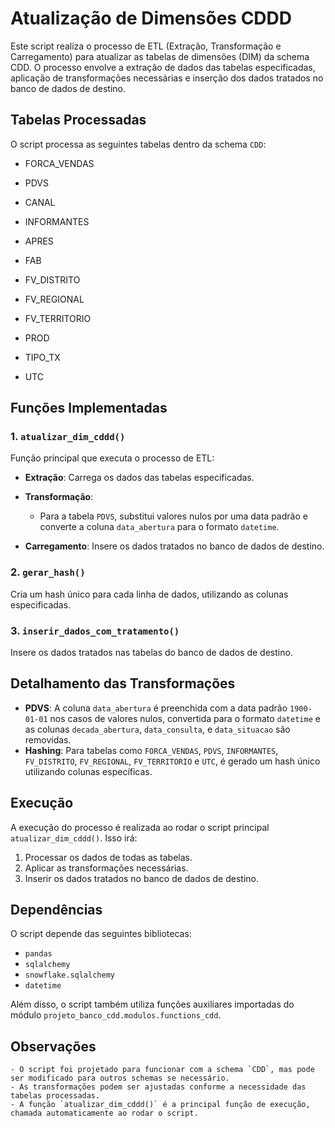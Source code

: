 # Atualização de Dimensões CDDD

Este script realiza o processo de ETL (Extração, Transformação e Carregamento) para atualizar as tabelas de dimensões (DIM) da schema CDD. O processo envolve a extração de dados das tabelas especificadas, aplicação de transformações necessárias e inserção dos dados tratados no banco de dados de destino.

## Tabelas Processadas
O script processa as seguintes tabelas dentro da schema `CDD`:

- FORCA_VENDAS

- PDVS

- CANAL

- INFORMANTES

- APRES

- FAB

- FV_DISTRITO

- FV_REGIONAL

- FV_TERRITORIO

- PROD

- TIPO_TX

- UTC

## Funções Implementadas

### 1. `atualizar_dim_cddd()`
Função principal que executa o processo de ETL:

- **Extração**: Carrega os dados das tabelas especificadas.
- **Transformação**:

  - Para a tabela `PDVS`, substitui valores nulos por uma data padrão e converte a coluna `data_abertura` para o formato `datetime`.

- **Carregamento**: Insere os dados tratados no banco de dados de destino.

### 2. `gerar_hash()`
Cria um hash único para cada linha de dados, utilizando as colunas especificadas.

### 3. `inserir_dados_com_tratamento()`
Insere os dados tratados nas tabelas do banco de dados de destino.

## Detalhamento das Transformações

- **PDVS**: A coluna `data_abertura` é preenchida com a data padrão `1900-01-01` nos casos de valores nulos, convertida para o formato `datetime` e as colunas `decada_abertura`, `data_consulta`, e `data_situacao` são removidas.
- **Hashing**: Para tabelas como `FORCA_VENDAS`, `PDVS`, `INFORMANTES`, `FV_DISTRITO`, `FV_REGIONAL`, `FV_TERRITORIO` e `UTC`, é gerado um hash único utilizando colunas específicas.

## Execução

A execução do processo é realizada ao rodar o script principal `atualizar_dim_cddd()`. Isso irá:

1. Processar os dados de todas as tabelas.
2. Aplicar as transformações necessárias.
3. Inserir os dados tratados no banco de dados de destino.

## Dependências

O script depende das seguintes bibliotecas:
- `pandas`
- `sqlalchemy`
- `snowflake.sqlalchemy`
- `datetime`

Além disso, o script também utiliza funções auxiliares importadas do módulo `projeto_banco_cdd.modulos.functions_cdd`.

## Observações

    - O script foi projetado para funcionar com a schema `CDD`, mas pode ser modificado para outros schemas se necessário.
    - As transformações podem ser ajustadas conforme a necessidade das tabelas processadas.
    - A função `atualizar_dim_cddd()` é a principal função de execução, chamada automaticamente ao rodar o script.


